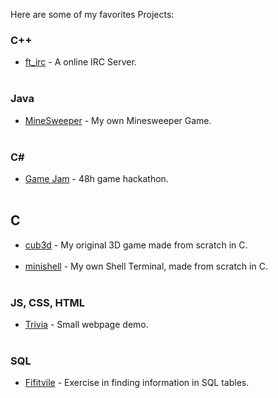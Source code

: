 Here are some of my favorites Projects:

### C++ 
* [ft_irc](https://github.com/42rteles-f/ft_irc) - A online  IRC Server.   <br><br>
### Java 
* [MineSweeper](https://github.com/RubensTFJ/mineSweeper) - My own Minesweeper Game. <br><br>
### C# 
* [Game Jam](https://github.com/zico15/game-jam-42D) - 48h game hackathon. <br><br>
## C
* [cub3d](https://github.com/42rteles-f/cub3d) - My original 3D game made from scratch in C. <br><br>
* [minishell](https://github.com/42rteles-f/minishell) - My own Shell Terminal, made from scratch in C. <br><br>
### JS, CSS, HTML 
* [Trivia](https://github.com/RubensTFJ/CS50---Introduction/tree/main/Week%208.%20JS%2C%20HTML%20-%20trivia) - Small webpage demo. <br><br>
### SQL 
* [Fifitvile](https://github.com/RubensTFJ/CS50---Introduction/tree/main/Week%207.%20SQL%20-%20fiftyville) - Exercise in finding information in SQL tables. <br><br>
